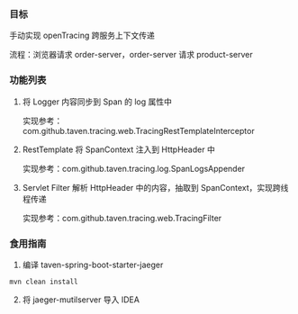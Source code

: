 ### 目标

手动实现 openTracing 跨服务上下文传递

流程：浏览器请求 order-server，order-server 请求 product-server

### 功能列表

1. 将 Logger 内容同步到 Span 的 log 属性中

    实现参考：com.github.taven.tracing.web.TracingRestTemplateInterceptor

2. RestTemplate 将 SpanContext 注入到 HttpHeader 中

   实现参考：com.github.taven.tracing.log.SpanLogsAppender

3. Servlet Filter 解析 HttpHeader 中的内容，抽取到 SpanContext，实现跨线程传递

   实现参考：com.github.taven.tracing.web.TracingFilter

### 食用指南

1. 编译 taven-spring-boot-starter-jaeger

```shell
mvn clean install
```

2. 将 jaeger-mutilserver 导入 IDEA